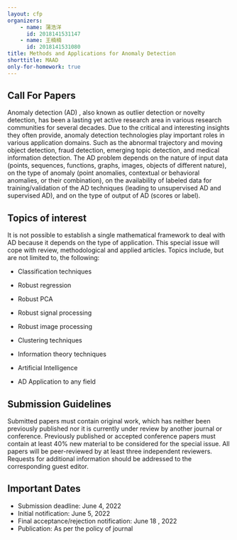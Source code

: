 ```yaml
---
layout: cfp
organizers:
    - name: 蒲浩洋
      id: 2018141531147
    - name: 王楠楠
      id: 2018141531080
title: Methods and Applications for Anomaly Detection
shorttitle: MAAD
only-for-homework: true
---
```


## Call For Papers

Anomaly detection (AD) , also known as outlier detection or novelty detection, has been a lasting yet active research area in various research communities for several decades. Due to the critical and interesting insights they often provide, anomaly detection technologies play important roles in various application domains. Such as the abnormal trajectory and moving object detection, fraud detection, emerging topic detection, and medical information detection. The AD problem depends on the nature of input data (points, sequences, functions, graphs, images, objects of different nature), on the type of anomaly (point anomalies, contextual or behavioral anomalies, or their combination), on the availability of labeled data for training/validation of the AD techniques (leading to unsupervised AD and supervised AD), and on the type of output of AD (scores or label). 

## Topics of interest

It is not possible to establish a single mathematical framework to deal with AD because it depends on the type of application. This special issue will cope with review, methodological and applied articles. Topics include, but are not limited to, the following:

- Classification techniques

- Robust regression

- Robust PCA

- Robust signal processing

- Robust image processing

- Clustering techniques

- Information theory techniques

- Artificial Intelligence

- AD Application to any field

## Submission Guidelines

Submitted papers must contain original work, which has neither been previously published nor it is currently under review by another journal or conference. Previously published or accepted conference papers must contain at least 40% new material to be considered for the special issue.
All papers will be peer-reviewed by at least three independent reviewers. Requests for additional information should be addressed to the corresponding guest editor.

## Important Dates

- Submission deadline: June 4, 2022
- Initial notification: June 5, 2022
- Final acceptance/rejection notification: June 18 , 2022
- Publication: As per the policy of journal
